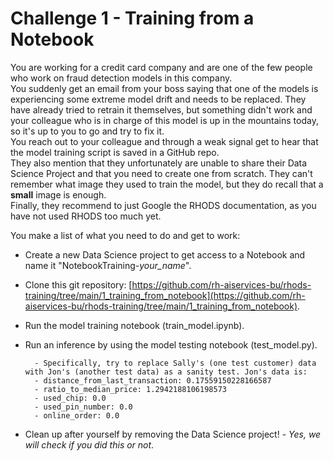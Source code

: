 # Challenge 1 - Training from a Notebook

You are working for a credit card company and are one of the few people who work on fraud detection models in this company.  
You suddenly get an email from your boss saying that one of the models is experiencing some extreme model drift and needs to be replaced. They have already tried to retrain it themselves, but something didn't work and your colleague who is in charge of this model is up in the mountains today, so it's up to you to go and try to fix it.  
You reach out to your colleague and through a weak signal get to hear that the model training script is saved in a GitHub repo.  
They also mention that they unfortunately are unable to share their Data Science Project and that you need to create one from scratch. They can't remember what image they used to train the model, but they do recall that a **small** image is enough.  
Finally, they recommend to just Google the RHODS documentation, as you have not used RHODS too much yet.  

You make a list of what you need to do and get to work:

- Create a new Data Science project to get access to a Notebook and name it "NotebookTraining-*your_name*".
- Clone this git repository: [https://github.com/rh-aiservices-bu/rhods-training/tree/main/1_training_from_notebook](https://github.com/rh-aiservices-bu/rhods-training/tree/main/1_training_from_notebook).
- Run the model training notebook (train_model.ipynb).
- Run an inference by using the model testing notebook (test_model.py).

        - Specifically, try to replace Sally's (one test customer) data with Jon's (another test data) as a sanity test. Jon's data is: 
        - distance_from_last_transaction: 0.17559150228166587
        - ratio_to_median_price: 1.2942188106198573
        - used_chip: 0.0
        - used_pin_number: 0.0
        - online_order: 0.0

- Clean up after yourself by removing the Data Science project! - *Yes, we will check if you did this or not*.
